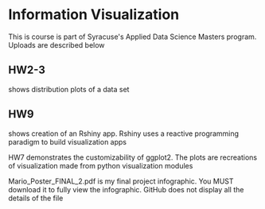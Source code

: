 <h1> Information Visualization </h1>

<p1> This is course is part of Syracuse's Applied Data Science Masters program. Uploads are described below</p1>

<h2>  HW2-3 </h2> <p2> shows distribution plots of a data set </p2>


<h2>  HW9 </h2>
  <p2> shows creation of an Rshiny app. Rshiny uses a reactive programming paradigm to build visualization apps </p2>
  
<p2>  HW7 demonstrates the customizability of ggplot2. The plots are recreations of visualization made from python visualization modules </p2>

<p2>  Mario_Poster_FINAL_2.pdf is my final project infographic. You MUST download it to fully view the infographic. GitHub does not display all the details of the file </p2>





